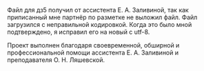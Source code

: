 Файл для дз5 получил от ассистента E. А. Заливиной, так как приписанный мне партнёр по разметке не выложил файл.
Файл загрузился с неправильной кодировкой. Когда это было мной подтверждено, я исправил его на новый с utf-8.

Проект выполнен благодаря своевременной, обширной и профессиональной помощи ассистента E. А. Заливиной и преподавателя О. Н. Ляшевской.
